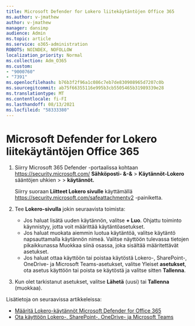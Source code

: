 ```yaml
---
title: Microsoft Defender for Lokero liitekäytäntöjen Office 365
ms.author: v-jmathew
author: v-jmathew
manager: dansimp
audience: Admin
ms.topic: article
ms.service: o365-administration
ROBOTS: NOINDEX, NOFOLLOW
localization_priority: Normal
ms.collection: Adm_O365
ms.custom:
- "9000760"
- "7391"
ms.openlocfilehash: b76b3f2f96a1c086c7eb7de830908965d7207c0b
ms.sourcegitcommit: ab75f66355116e995b3cb5505465b31989339e28
ms.translationtype: MT
ms.contentlocale: fi-FI
ms.lasthandoff: 08/13/2021
ms.locfileid: "58333380"
---
```

# <a name="set-up-safe-attachment-policies-in-microsoft-defender-for-office-365"></a>Microsoft Defender for Lokero liitekäytäntöjen Office 365

1. Siirry Microsoft 365 Defender -portaalissa kohtaan <https://security.microsoft.com/> **Sähköposti- &-&** \> **Käytännöt-Lokero** sääntöjen uhkien \>  \>  **käytännöt.**

   Siirry suoraan **Liitteet Lokero sivulle** käyttämällä <https://security.microsoft.com/safeattachmentv2> -painiketta.

2. Tee **Lokero-sivulla** jokin seuraavista toimista:
   - Jos haluat lisätä uuden käytännön, valitse **+ Luo**. Ohjattu toiminto käynnistyy, jotta voit määrittää käytäntöasetukset.
   - Jos haluat muokata aiemmin luotua käytäntöä, valitse käytäntö napsauttamalla käytännön nimeä. Valitse näyttöön tulevassa tietojen  pikaikkunassa Muokkaa siinä osassa, joka sisältää määritettävät asetukset.
   - Jos haluat ottaa käyttöön tai poistaa käytöstä Lokero-, SharePoint-, OneDrive- ja Microsoft Teams-asetukset, valitse Yleiset **asetukset**, ota asetus käyttöön tai poista se käytöstä ja valitse sitten **Tallenna**.

3. Kun olet tarkistanut asetukset, valitse **Lähetä** (uusi) tai **Tallenna** (muokkaa).

Lisätietoja on seuraavissa artikkeleissa:

- [Määritä Lokero-käytännöt Microsoft Defender for Office 365](https://docs.microsoft.com/microsoft-365/security/office-365-security/set-up-safe-attachments-policies)
- [Ota käyttöön Lokero-, SharePoint-, OneDrive- ja Microsoft Teams](https://docs.microsoft.com/microsoft-365/security/office-365-security/turn-on-mdo-for-spo-odb-and-teams)
